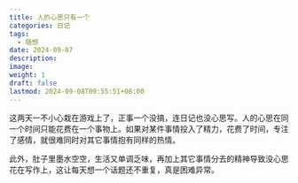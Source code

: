```yaml
---
title: 人的心思只有一个
categories: 日记
tags:
  - 随想
date: 2024-09-07
description: 
image: 
weight: 1
draft: false
lastmod: 2024-09-08T09:55:51+08:00
---
```

这两天一不小心栽在游戏上了，正事一个没搞，连日记也没心思写。人的心思在同一个时间只能花费在一个事物上。如果对某件事情投入了精力，花费了时间，专注了感情，就很难同时对其它事情抱有同样的热情。

此外，肚子里墨水空空，生活又单调乏味，再加上其它事情分去的精神导致没心思花在写作上，这让每天想一个话题还不重复，真是困难异常。




